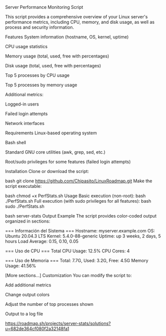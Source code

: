 Server Performance Monitoring Script

This script provides a comprehensive overview of your Linux server's performance metrics, including CPU, memory, and disk usage, as well as process and security information.

Features
System information (hostname, OS, kernel, uptime)

CPU usage statistics

Memory usage (total, used, free with percentages)

Disk usage (total, used, free with percentages)

Top 5 processes by CPU usage

Top 5 processes by memory usage

Additional metrics:

Logged-in users

Failed login attempts

Network interfaces

Requirements
Linux-based operating system

Bash shell

Standard GNU core utilities (awk, grep, sed, etc.)

Root/sudo privileges for some features (failed login attempts)

Installation
Clone or download the script:

bash
  git clone https://github.com/Chipasito/LinuxRoadmap.git
  Make the script executable:


bash
chmod +x PerfStats.sh
Usage
Basic execution (non-root):
bash
./PerfStats.sh
Full execution (with sudo privileges for all features):
bash
sudo ./PerfStats.sh

bash
server-stats
Output Example
The script provides color-coded output organized in sections:

=== Información del Sistema ===
Hostname: myserver.example.com
OS: Ubuntu 20.04.3 LTS
Kernel: 5.4.0-88-generic
Uptime: up 3 weeks, 2 days, 5 hours
Load Average: 0.15, 0.10, 0.05

=== Uso de CPU ===
Total CPU Usage: 12.5%
CPU Cores: 4

=== Uso de Memoria ===
Total: 7.7G, Used: 3.2G, Free: 4.5G
Memory Usage: 41.56%

[More sections...]
Customization
You can modify the script to:

Add additional metrics

Change output colors

Adjust the number of top processes shown

Output to a log file

https://roadmap.sh/projects/server-stats/solutions?u=682de364cf080f2a32148fa1


